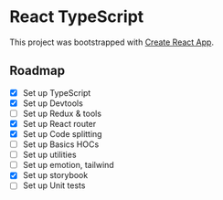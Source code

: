 # React TypeScript

This project was bootstrapped with [Create React App](https://github.com/facebookincubator/create-react-app).

## Roadmap

- [x] Set up TypeScript
- [x] Set up Devtools
- [ ] Set up Redux & tools
- [x] Set up React router
- [x] Set up Code splitting
- [ ] Set up Basics HOCs
- [ ] Set up utilities
- [ ] Set up emotion, tailwind
- [x] Set up storybook
- [ ] Set up Unit tests
